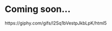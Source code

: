 <!DOCTYPE html>
<html>
<body>
<h1>Coming soon...</h1>
https://giphy.com/gifs/l2Sq1bVestpJkbLpK/html5
</body>
</html>
